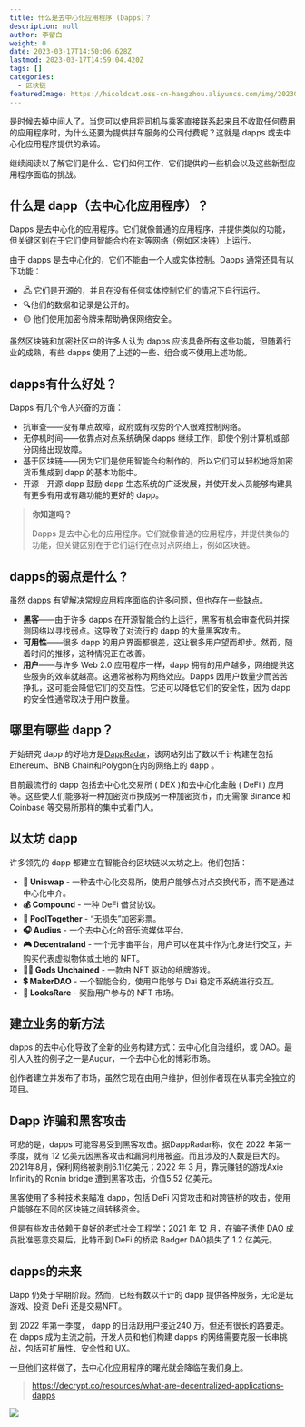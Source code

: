 ```yaml
---
title: 什么是去中心化应用程序 (Dapps)？
description: null
author: 李留白
weight: 0
date: 2023-03-17T14:50:06.628Z
lastmod: 2023-03-17T14:59:04.420Z
tags: []
categories:
  - 区块链
featuredImage: https://hicoldcat.oss-cn-hangzhou.aliyuncs.com/img/20230317225025.png
---
```


是时候去掉中间人了。当您可以使用将司机与乘客直接联系起来且不收取任何费用的应用程序时，为什么还要为提供拼车服务的公司付费呢？这就是 dapps 或去中心化应用程序提供的承诺。

继续阅读以了解它们是什么、它们如何工作、它们提供的一些机会以及这些新型应用程序面临的挑战。

## 什么是 dapp（去中心化应用程序）？

Dapps 是去中心化的应用程序。它们就像普通的应用程序，并提供类似的功能，但关键区别在于它们使用智能合约在对等网络（例如区块链）上运行。

由于 dapps 是去中心化的，它们不能由一个人或实体控制。Dapps 通常还具有以下功能：

- 🖧 它们是开源的，并且在没有任何实体控制它们的情况下自行运行。
- 🔍他们的数据和记录是公开的。
- 🟡 他们使用加密令牌来帮助确保网络安全。

虽然区块链和加密社区中的许多人认为 dapps 应该具备所有这些功能，但随着行业的成熟，有些 dapps 使用了上述的一些、组合或不使用上述功能。

## dapps有什么好处？

Dapps 有几个令人兴奋的方面：

- 抗审查——没有单点故障，政府或有权势的个人很难控制网络。
- 无停机时间——依靠点对点系统确保 dapps 继续工作，即使个别计算机或部分网络出现故障。
- 基于区块链——因为它们是使用智能合约制作的，所以它们可以轻松地将加密货币集成到 dapp 的基本功能中。
- 开源 - 开源 dapp 鼓励 dapp 生态系统的广泛发展，并使开发人员能够构建具有更多有用或有趣功能的更好的 dapp。

> **你知道吗？**
>
> Dapps 是去中心化的应用程序。它们就像普通的应用程序，并提供类似的功能，但关键区别在于它们运行在点对点网络上，例如区块链。

## dapps的弱点是什么？

虽然 dapps 有望解决常规应用程序面临的许多问题，但也存在一些缺点。

- **黑客**——由于许多 dapps 在开源智能合约上运行，黑客有机会审查代码并探测网络以寻找弱点。这导致了对流行的 dapp 的大量黑客攻击。
- **可用性**——很多 dapp 的用户界面都很差，这让很多用户望而却步。然而，随着时间的推移，这种情况正在改善。
- **用户**——与许多 Web 2.0 应用程序一样，dapp 拥有的用户越多，网络提供这些服务的效率就越高。这通常被称为网络效应。Dapps 因用户数量少而苦苦挣扎，这可能会降低它们的交互性。它还可以降低它们的安全性，因为 dapp 的安全性通常取决于用户数量。

## 哪里有哪些 dapp？

开始研究 dapp 的好地方是[DappRadar](https://dappradar.com/)，该网站列出了数以千计构建在包括Ethereum、BNB Chain和Polygon在内的网络上的 dapp 。

目前最流行的 dapp 包括去中心化交易所 ( DEX )和去中心化金融 ( DeFi ) 应用等。这些使人们能够将一种加密货币换成另一种加密货币，而无需像 Binance 和Coinbase 等交易所那样的集中式看门人。

## 以太坊 dapp

许多领先的 dapp 都建立在智能合约区块链以太坊之上。他们包括：

- **🦄 Uniswap** - 一种去中心化交易所，使用户能够点对点交换代币，而不是通过中心化中介。
- **💰 Compound** - 一种 DeFi 借贷协议。
- **🎰 PoolTogether** - “无损失”加密彩票。
- **🎧 Audius** - 一个去中心化的音乐流媒体平台。
- **🎮 Decentraland** - 一个元宇宙平台，用户可以在其中作为化身进行交互，并购买代表虚拟物体或土地的 NFT。
- **🧜‍♂️ Gods Unchained** - 一款由 NFT 驱动的纸牌游戏。
- **💲 MakerDAO** - 一个智能合约，使用户能够与 Dai 稳定币系统进行交互。
- **👀 LooksRare** - 奖励用户参与的 NFT 市场。

## 建立业务的新方法

dapps 的去中心化导致了全新的业务构建方式：去中心化自治组织，或 DAO。最引人入胜的例子之一是Augur，一个去中心化的博彩市场。

创作者建立并发布了市场，虽然它现在由用户维护，但创作者现在从事完全独立的项目。

## Dapp 诈骗和黑客攻击

可悲的是，dapps 可能容易受到黑客攻击。据DappRadar称，仅在 2022 年第一季度，就有 12 亿美元因黑客攻击和漏洞利用被盗。而且涉及的人数是巨大的。2021年8月，保利网络被剥削6.11亿美元；2022 年 3 月，靠玩赚钱的游戏Axie Infinity的 Ronin bridge 遭到黑客攻击，价值5.52 亿美元。

黑客使用了多种技术来瞄准 dapp，包括 DeFi 闪贷攻击和对跨链桥的攻击，使用户能够在不同的区块链之间转移资金。

但是有些攻击依赖于良好的老式社会工程学；2021 年 12 月，在骗子诱使 DAO 成员批准恶意交易后，比特币到 DeFi 的桥梁 Badger DAO损失了 1.2 亿美元。

## dapps的未来

Dapp 仍处于早期阶段。然而，已经有数以千计的 dapp 提供各种服务，无论是玩游戏、投资 DeFi 还是交易NFT。

到 2022 年第一季度， dapp 的日活跃用户接近240 万。但还有很长的路要走。在 dapps 成为主流之前，开发人员和他们构建 dapps 的网络需要克服一长串挑战，包括可扩展性、安全性和 UX。

一旦他们这样做了，去中心化应用程序的曙光就会降临在我们身上。

> https://decrypt.co/resources/what-are-decentralized-applications-dapps

![](https://hicoldcat.oss-cn-hangzhou.aliyuncs.com/img/my.png)